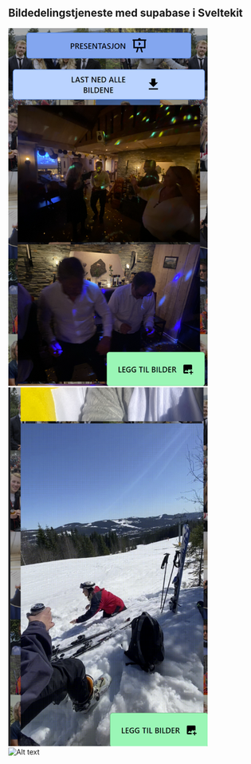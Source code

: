 ## Bildedelingstjeneste med supabase i Sveltekit



<img
  src="about/Per60Top.png"
  alt="Alt text"
  title="Optional title"
  style="display: inline-block; margin: 0 auto; width: 400px">
<img
  src="about/Per60Scroll.png"
  alt="Alt text"
  title="Optional title"
  style="display: inline-block; margin: 0 auto; width: 400px">
<img
  src="about/Per60Presentation.png"
  alt="Alt text"
  title="Optional title"
  style="display: inline-block; margin: 0 auto; width: 400px">
